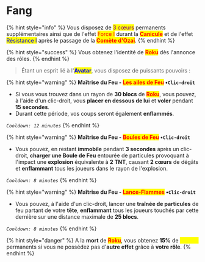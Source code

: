 # Fang

{% hint style="info" %}
Vous disposez de <mark style="color:purple;">3 cœurs</mark> permanents supplémentaires ainsi que de l'effet <mark style="color:red;">Force I</mark> durant la <mark style="color:red;">**Canicule**</mark> et de l'effet <mark style="color:blue;">Résistance I</mark> après le passage de la <mark style="color:red;">**Comète d'Ozai**</mark>.
{% endhint %}

{% hint style="success" %}
Vous obtenez l'identité de <mark style="color:red;">**Roku**</mark> dès l'annonce des rôles.
{% endhint %}

> Étant un esprit lié à l'<mark style="color:blue;">**Avatar**</mark>, vous disposez de puissants pouvoirs :

{% hint style="warning" %}
**Maîtrise du Feu - **<mark style="color:red;">**Les ailes de Feu**</mark> •**`Clic-droit`**

* Si vous vous trouvez dans un rayon de **30 blocs** de <mark style="color:red;">**Roku**</mark>, vous pouvez, à l'aide d'un clic-droit, vous **placer en dessous de lui** et **voler** pendant **15 secondes**.
* Durant cette période, vos coups seront également **enflammés**.

_`Cooldown: 12 minutes`_
{% endhint %}

{% hint style="warning" %}
**Maîtrise du Feu - **<mark style="color:red;">**Boules de Feu**</mark> •**`Clic-droit`**

* Vous pouvez, en restant **immobile** pendant **3 secondes** après un clic-droit, **charger une Boule de Feu** entourée de particules provoquant à l'impact une **explosion** équivalente à **2 TNT**, causant **2 cœurs** de dégâts et **enflammant** tous les joueurs dans le rayon de l'explosion.

_`Cooldown: 8 minutes`_
{% endhint %}

{% hint style="warning" %}
**Maîtrise du Feu - **<mark style="color:red;">**Lance-Flammes**</mark> •**`Clic-droit`**

* Vous pouvez, à l'aide d'un clic-droit, lancer une **traînée de particules** de feu partant de votre **tête**, **enflammant** tous les joueurs touchés par cette dernière sur une distance maximale de **25 blocs**.

_`Cooldown: 8 minutes`_
{% endhint %}

{% hint style="danger" %}
A la **mort** de <mark style="color:red;">**Roku**</mark>, vous obtenez **15%** de <mark style="color:yellow;">Vitesse</mark> permanents si vous ne possédez pas d'**autre effet** grâce à **votre rôle**.
{% endhint %}
